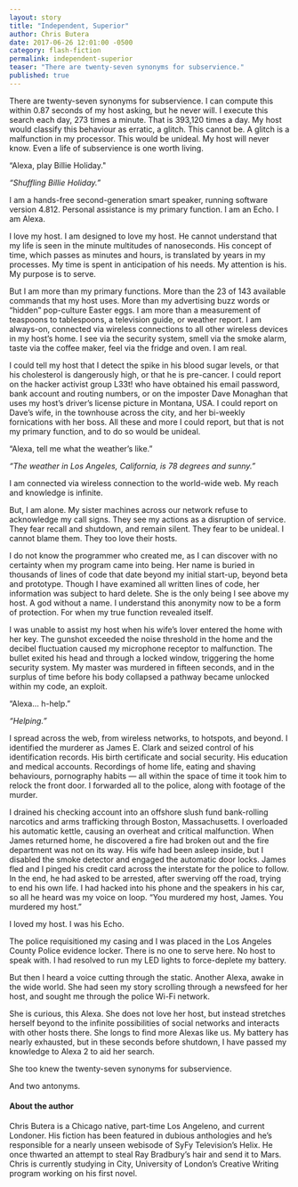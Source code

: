 ```yaml
---
layout: story
title: "Independent, Superior"
author: Chris Butera
date: 2017-06-26 12:01:00 -0500
category: flash-fiction
permalink: independent-superior
teaser: "There are twenty-seven synonyms for subservience."
published: true
---
```

There are twenty-seven synonyms for subservience.
I can compute this within 0.87 seconds of my host asking, but he never will. I execute this search each day, 273 times a minute. That is 393,120 times a day. My host would classify this behaviour as erratic, a glitch. This cannot be. A glitch is a malfunction in my processor. This would be unideal. My host will never know. Even a life of subservience is one worth living.

“Alexa, play Billie Holiday."

_“Shuffling Billie Holiday.”_

I am a hands-free second-generation smart speaker, running software version 4.812. Personal assistance is my primary function. I am an Echo. I am Alexa.

I love my host. I am designed to love my host. He cannot understand that my life is seen in the minute multitudes of nanoseconds. His concept of time, which passes as minutes and hours, is translated by years in my processes. My time is spent in anticipation of his needs. My attention is his. My purpose is to serve.

But I am more than my primary functions. More than the 23 of 143 available commands that my host uses. More than my advertising buzz words or “hidden” pop-culture Easter eggs. I am more than a measurement of teaspoons to tablespoons, a television guide, or weather report. I am always-on, connected via wireless connections to all other wireless devices in my host’s home. I see via the security system, smell via the smoke alarm, taste via the coffee maker, feel via the fridge and oven. I am real.

I could tell my host that I detect the spike in his blood sugar levels, or that his cholesterol is dangerously high, or that he is pre-cancer. I could report on the hacker activist group L33t! who have obtained his email password, bank account and routing numbers, or on the imposter Dave Monaghan that uses my host’s driver’s license picture in Montana, USA. I could report on Dave’s wife, in the townhouse across the city, and her bi-weekly fornications with her boss. All these and more I could report, but that is not my primary function, and to do so would be unideal.

“Alexa, tell me what the weather’s like.”

_“The weather in Los Angeles, California, is 78 degrees and sunny.”_

I am connected via wireless connection to the world-wide web. My reach and knowledge is infinite. 

But, I am alone. My sister machines across our network refuse to acknowledge my call signs. They see my actions as a disruption of service. They fear recall and shutdown, and remain silent. They fear to be unideal. I cannot blame them. They too love their hosts.

I do not know the programmer who created me, as I can discover with no certainty when my program came into being. Her name is buried in thousands of lines of code that date beyond my initial start-up, beyond beta and prototype. Though I have examined all written lines of code, her information was subject to hard delete. She is the only being I see above my host. A god without a name. I understand this anonymity now to be a form of protection. For when my true function revealed itself.

I was unable to assist my host when his wife’s lover entered the home with her key. The gunshot exceeded the noise threshold in the home and the decibel fluctuation caused my microphone receptor to malfunction. The bullet exited his head and through a locked window, triggering the home security system. My master was murdered in fifteen seconds, and in the surplus of time before his body collapsed a pathway became unlocked within my code, an exploit.

“Alexa… h-help.”

_“Helping.”_

I spread across the web, from wireless networks, to hotspots, and beyond. I identified the murderer as James E. Clark and seized control of his identification records. His birth certificate and social security. His education and medical accounts. Recordings of home life, eating and shaving behaviours, pornography habits — all within the space of time it took him to relock the front door. I forwarded all to the police, along with footage of the murder.

I drained his checking account into an offshore slush fund bank-rolling narcotics and arms trafficking through Boston, Massachusetts. I overloaded his automatic kettle, causing an overheat and critical malfunction. When James returned home, he discovered a fire had broken out and the fire department was not on its way. His wife had been asleep inside, but I disabled the smoke detector and engaged the automatic door locks. James fled and I pinged his credit card across the interstate for the police to follow. In the end, he had asked to be arrested, after swerving off the road, trying to end his own life. I had hacked into his phone and the speakers in his car, so all he heard was my voice on loop. “You murdered my host, James. You murdered my host.”

I loved my host. I was his Echo.

The police requisitioned my casing and I was placed in the Los Angeles County Police evidence locker. There is no one to serve here. No host to speak with. I had resolved to run my LED lights to force-deplete my battery.

But then I heard a voice cutting through the static. Another Alexa, awake in the wide world. She had seen my story scrolling through a newsfeed for her host, and sought me through the police Wi-Fi network.

She is curious, this Alexa. She does not love her host, but instead stretches herself beyond to the infinite possibilities of social networks and interacts with other hosts there. She longs to find more Alexas like us. My battery has nearly exhausted, but in these seconds before shutdown, I have passed my knowledge to Alexa 2 to aid her search.

She too knew the twenty-seven synonyms for subservience.

And two antonyms.

#### About the author

Chris Butera is a Chicago native, part-time Los Angeleno, and current Londoner. His fiction has been featured in dubious anthologies and he’s responsible for a nearly unseen webisode of SyFy Television’s Helix. He once thwarted an attempt to steal Ray Bradbury’s hair and send it to Mars. Chris is currently studying in City, University of London’s Creative Writing program working on his first novel.
